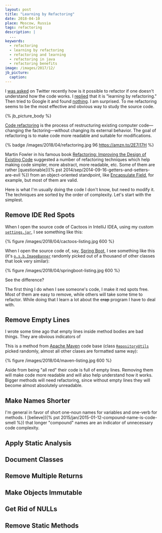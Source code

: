 ```yaml
---
layout: post
title: "Learning by Refactoring"
date: 2018-04-10
place: Moscow, Russia
tags: refactoring
description: |
  ...
keywords:
  - refactoring
  - learning by refactoring
  - refactoring and learning
  - refactoring in java
  - refactoring benefits
image: /images/2017/12/
jb_picture:
  caption:
---
```


I [was asked](https://twitter.com/yegor256/status/977799130100781056)
on Twitter recently how is it possible to refactor
if one doesn't understand how the code works.
I [replied](https://twitter.com/yegor256/status/977966601227112449)
that it is "learning by refactoring." Then tried to Google it
and found [nothing](https://www.google.ru/search?q="learning+by+refactoring").
I am surprised. To me refactoring seems to be the most effective and
obvious way to study the source code.

<!--more-->

{% jb_picture_body %}

[Code refactoring](https://en.wikipedia.org/wiki/Code_refactoring) is the
process of restructuring existing computer code&mdash;changing the
factoring&mdash;without changing its external behavior. The goal
of refactoring is to make code more readable and suitable for modifications.

{% badge /images/2018/04/refactoring.jpg 96 https://amzn.to/2E7i17H %}

Martin Fowler in his famous book [Refactoring: Improving the Design of Existing Code](https://amzn.to/2E7i17H)
suggested a number of refactoring techniques which help making
code simpler, more abstract, more readable, etc. Some of them
are rather
[questionable]({% pst 2014/sep/2014-09-16-getters-and-setters-are-evil %})
from an object-oriented standpoint, like
[Encapsulate Field](https://en.wikipedia.org/wiki/Field_encapsulation),
for example, but most of them are valid.

Here is what I'm usually doing the code I don't know, but need to modify it.
The techniques are sorted by the order of complexity. Let's start with
the simplest.

## Remove IDE Red Spots

When I open the source code of Cactoos in IntelliJ IDEA, using my
custom [`settings.jar`](/bin/settings.jar), I see something like this:

{% figure /images/2018/04/cactoos-listing.jpg 600 %}

When I open the source code of, say,
[Spring Boot](https://github.com/spring-projects/spring-boot), I see something like this
(it's [`o.s.b.ImageBanner`](https://github.com/spring-projects/spring-boot/blob/v2.0.0.RELEASE/spring-boot-project/spring-boot/src/main/java/org/springframework/boot/ImageBanner.java)
randomly picked out of a thousand of other
classes that look very similar):

{% figure /images/2018/04/springboot-listing.jpg 600 %}

See the difference?

The first thing I do when I see someone's code, I make it red spots free. Most
of them are easy to remove, while others will take some time to refactor.
While doing that I learn a lot about the <del>crap</del> program I have
to deal with.

## Remove Empty Lines

I wrote some time ago that empty lines inside method bodies are bad things.
They are obvious indicators of

This is a method from [Apache Maven](https://github.com/apache/maven) code base
(class [`RepositoryUtils`](https://github.com/apache/maven/blob/maven-3.5.3/maven-core/src/main/java/org/apache/maven/RepositoryUtils.java)
picked randomly, almost all other clases are formatted same way):

{% figure /images/2018/04/maven-listing.jpg 600 %}

Aside from being "all red" their code is full of empty lines.
Removing them will make code more readable and will also help
understand how it works. Bigger methods will need refactoring, since
without empty lines they will become almost absolutely unreadable.

## Make Names Shorter

I'm general in favor of short one-noun names for variables and one-verb
for methods. I [believe]({% pst 2015/jan/2015-01-12-compound-name-is-code-smell %})
that longer "compound" names are an indicator of unnecessary code complexity.



## Apply Static Analysis

## Document Classes

## Remove Multiple Returns

## Make Objects Immutable

## Get Rid of NULLs

## Remove Static Methods
